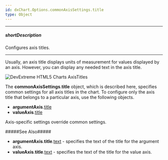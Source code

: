 ```yaml
---
id: dxChart.Options.commonAxisSettings.title
type: Object
---
```

---
##### shortDescription
Configures axis titles.

---
Usually, an axis title displays units of measurement for values displayed by an axis. However, you can display any needed text in the axis title.

![DevExtreme HTML5 Charts AxisTitles](/images/ChartJS/visual_elements/axis_titles.png)

The **commonAxisSettings**.**title** object, which is described here, specifies common settings for all axis titles in the chart. To configure only the axis title that belongs to a particular axis, use the following objects.

- **argumentAxis**.[title](/api-reference/20%20Data%20Visualization%20Widgets/dxChart/1%20Configuration/argumentAxis/title '/Documentation/ApiReference/Data_Visualization_Widgets/dxChart/Configuration/argumentAxis/title/')     
- **valueAxis**.[title](/api-reference/20%20Data%20Visualization%20Widgets/dxChart/1%20Configuration/valueAxis/title '/Documentation/ApiReference/Data_Visualization_Widgets/dxChart/Configuration/valueAxis/title/')       

Axis-specific settings override common settings.

#####See Also#####
- **argumentAxis**.**title**.[text](/api-reference/20%20Data%20Visualization%20Widgets/dxChart/1%20Configuration/argumentAxis/tickInterval '/Documentation/ApiReference/Data_Visualization_Widgets/dxChart/Configuration/argumentAxis/tickInterval/') - specifies the text of the title for the argument axis.
- **valueAxis**.**title**.[text](/api-reference/20%20Data%20Visualization%20Widgets/dxChart/1%20Configuration/valueAxis/tickInterval '/Documentation/ApiReference/Data_Visualization_Widgets/dxChart/Configuration/valueAxis/tickInterval/') - specifies the text of the title for the value axis.